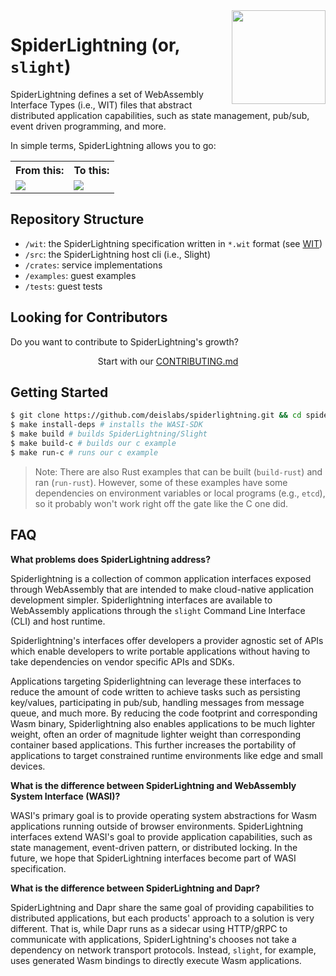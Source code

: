 <img align="right" src="docs/images/tmp-logo.png" width="150px" />

# SpiderLightning (or, `slight`)
SpiderLightning defines a set of WebAssembly Interface Types (i.e., WIT) files that abstract distributed application capabilities, such as state management, pub/sub, event driven programming, and more.  

In simple terms, SpiderLightning allows you to go:
<table>
<tr>
    <th>From this:</th>
    <th>To this:</th>
</tr>
<tr>
    <td><img src="docs/images/readme0.png"/></td>
    <td><img src="docs/images/readme1.png"/></td>
</tr>
</table>


## Repository Structure
- `/wit`: the SpiderLightning specification written in `*.wit` format (see [WIT](https://github.com/bytecodealliance/wit-bindgen/blob/main/WIT.md))
- `/src`: the SpiderLightning host cli (i.e., Slight)
- `/crates`: service implementations
- `/examples`: guest examples
- `/tests`: guest tests

## Looking for Contributors
Do you want to contribute to SpiderLightning's growth? 

<p align="center">Start with our <a href="https://github.com/deislabs/spiderlightning/blob/main/CONTRIBUTING.md">CONTRIBUTING.md</a></p>

## Getting Started

```sh
$ git clone https://github.com/deislabs/spiderlightning.git && cd spiderlightning/ # clone our repo locally and go into it
$ make install-deps # installs the WASI-SDK
$ make build # builds SpiderLightning/Slight
$ make build-c # builds our c example
$ make run-c # runs our c example
```

> Note: There are also Rust examples that can be built (`build-rust`) and ran (`run-rust`). However, some of these examples have some dependencies on environment variables or local programs (e.g., `etcd`), so it probably won't work right off the gate like the C one did.


## FAQ

**What problems does SpiderLightning address?**

Spiderlightning is a collection of common application interfaces exposed through WebAssembly that are intended to make cloud-native application development simpler. Spiderlightning interfaces are available to WebAssembly applications through the `slight` Command Line Interface (CLI) and host runtime.

Spiderlightning's interfaces offer developers a provider agnostic set of APIs which enable developers to write portable applications without having to take dependencies on vendor specific APIs and SDKs.

Applications targeting Spiderlightning can leverage these interfaces to reduce the amount of code written to achieve tasks such as persisting key/values, participating in pub/sub, handling messages from message queue, and much more. By reducing the code footprint and corresponding Wasm binary, Spiderlightning also enables applications to be much lighter weight, often an order of magnitude lighter weight than corresponding container based applications. This further increases the portability of applications to target constrained runtime environments like edge and small devices.

**What is the difference between SpiderLightning and WebAssembly System Interface (WASI)?**

WASI's primary goal is to provide operating system abstractions for Wasm applications running outside of browser environments. SpiderLightning interfaces extend WASI's goal to provide application capabilities, such as state management, event-driven pattern, or distributed locking. In the future, we hope that SpiderLightning interfaces become part of WASI specification. 

**What is the difference between SpiderLightning and Dapr?**

SpiderLightning and Dapr share the same goal of providing capabilities to distributed applications, but each products' approach to a solution is very different. That is, while Dapr runs as a sidecar using HTTP/gRPC to communicate with applications, SpiderLightning's chooses not take a dependency on network transport protocols. Instead, `slight`, for example, uses generated Wasm bindings to directly execute Wasm applications.
